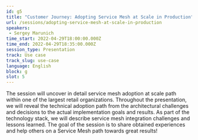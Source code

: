 ```yaml
---
id: g5
title: "Customer Journey: Adopting Service Mesh at Scale in Production"
url: /sessions/adopting-service-mesh-at-scale-in-production
speakers:
 - Sergey Marunich
time_start: 2022-04-29T18:00:00.000Z
time_end: 2022-04-29T18:35:00.000Z
session_type: Presentation
track: Use case
track_slug: use-case
language: English
block: g
slot: 5
---
```


The session will uncover in detail service mesh adoption at scale path within one of the largest retail organizations. Throughout the presentation, we will reveal the technical adoption path from the architectural challenges and decisions to the actual implementation goals and results. As part of the technology stack, we will describe service mesh integration challenges and lessons learned. The goal of the session is to share obtained experiences and help others on a Service Mesh path towards great results!